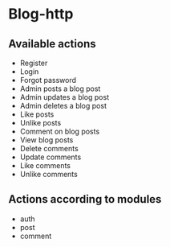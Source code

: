 # Blog-http

## Available actions

- Register
- Login
- Forgot password
- Admin posts a blog post
- Admin updates a blog post
- Admin deletes a blog post
- Like posts
- Unlike posts
- Comment on blog posts
- View blog posts
- Delete comments
- Update comments
- Like comments
- Unlike comments

## Actions according to modules

- auth
- post
- comment
